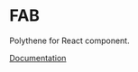 # FAB

Polythene for React component.

[Documentation](https://github.com/ArthurClemens/polythene/tree/master/docs/components/react/fab.md)
